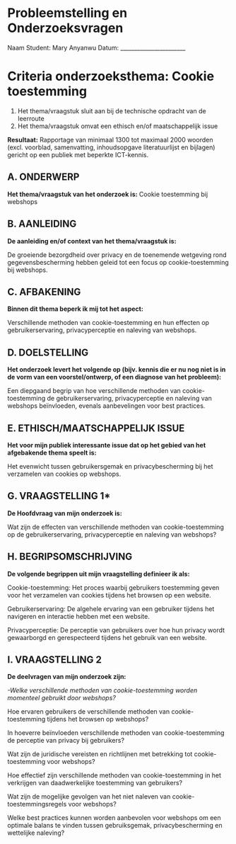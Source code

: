 # Probleemstelling en Onderzoeksvragen

Naam Student: Mary Anyanwu
Datum: _______________________

# Criteria onderzoeksthema: Cookie toestemming

1. Het thema/vraagstuk sluit aan bij de technische opdracht
van de leerroute
2. Het thema/vraagstuk omvat een ethisch en/of maatschappelijk
issue

**Resultaat:** Rapportage van minimaal 1300 tot maximaal 2000 woorden (excl. voorblad, samenvatting, inhoudsopgave literatuurlijst en bijlagen) gericht op een publiek met beperkte ICT-kennis.

## A. ONDERWERP

**Het thema/vraagstuk van het onderzoek is:**
Cookie toestemming bij webshops

## B. AANLEIDING

**De aanleiding en/of context van het thema/vraagstuk is:**

De groeiende bezorgdheid over privacy en de toenemende wetgeving rond gegevensbescherming hebben geleid tot een focus op cookie-toestemming bij webshops.

## C. AFBAKENING

**Binnen dit thema beperk ik mij tot het aspect:**

Verschillende methoden van cookie-toestemming en hun effecten op gebruikerservaring, privacyperceptie en naleving van webshops.

## D. DOELSTELLING

**Het onderzoek levert het volgende op (bijv. kennis die er nu nog niet is in de vorm van een voorstel/ontwerp, of een diagnose van het probleem):**

Een diepgaand begrip van hoe verschillende methoden van cookie-toestemming de gebruikerservaring, privacyperceptie en naleving van webshops beïnvloeden, evenals aanbevelingen voor best practices.


## E. ETHISCH/MAATSCHAPPELIJK ISSUE

**Het voor mijn publiek interessante issue dat op het gebied van het afgebakende thema speelt is:**

Het evenwicht tussen gebruikersgemak en privacybescherming bij het verzamelen van cookies op webshops.

## G. VRAAGSTELLING 1*

**De Hoofdvraag van mijn onderzoek is:**

Wat zijn de effecten van verschillende methoden van cookie-toestemming op de gebruikerservaring, privacyperceptie en naleving van webshops?


## H. BEGRIPSOMSCHRIJVING

**De volgende begrippen uit mijn vraagstelling definieer ik als:**

Cookie-toestemming: Het proces waarbij gebruikers toestemming geven voor het verzamelen van cookies tijdens het browsen op een website.

Gebruikerservaring: De algehele ervaring van een gebruiker tijdens het navigeren en interactie hebben met een website.

Privacyperceptie: De perceptie van gebruikers over hoe hun privacy wordt gewaarborgd en gerespecteerd tijdens het gebruik van een website.


## I. VRAAGSTELLING 2

**De deelvragen van mijn onderzoek zijn:**

*-Welke verschillende methoden van cookie-toestemming worden momenteel gebruikt door webshops?*

Hoe ervaren gebruikers de verschillende methoden van cookie-toestemming tijdens het browsen op webshops?

In hoeverre beïnvloeden verschillende methoden van cookie-toestemming de perceptie van privacy bij gebruikers?

Wat zijn de juridische vereisten en richtlijnen met betrekking tot cookie-toestemming voor webshops?

Hoe effectief zijn verschillende methoden van cookie-toestemming in het verkrijgen van daadwerkelijke toestemming van gebruikers?

Wat zijn de mogelijke gevolgen van het niet naleven van cookie-toestemmingsregels voor webshops?

Welke best practices kunnen worden aanbevolen voor webshops om een optimale balans te vinden tussen gebruiksgemak, privacybescherming en wettelijke naleving?